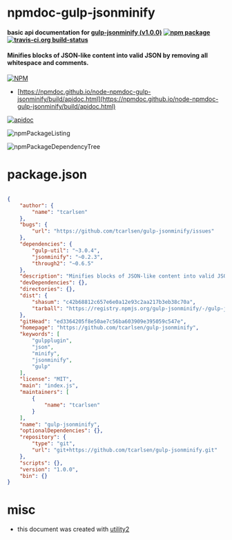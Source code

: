 # npmdoc-gulp-jsonminify

#### basic api documentation for  [gulp-jsonminify (v1.0.0)](https://github.com/tcarlsen/gulp-jsonminify)  [![npm package](https://img.shields.io/npm/v/npmdoc-gulp-jsonminify.svg?style=flat-square)](https://www.npmjs.org/package/npmdoc-gulp-jsonminify) [![travis-ci.org build-status](https://api.travis-ci.org/npmdoc/node-npmdoc-gulp-jsonminify.svg)](https://travis-ci.org/npmdoc/node-npmdoc-gulp-jsonminify)

#### Minifies blocks of JSON-like content into valid JSON by removing all whitespace and comments.

[![NPM](https://nodei.co/npm/gulp-jsonminify.png?downloads=true&downloadRank=true&stars=true)](https://www.npmjs.com/package/gulp-jsonminify)

- [https://npmdoc.github.io/node-npmdoc-gulp-jsonminify/build/apidoc.html](https://npmdoc.github.io/node-npmdoc-gulp-jsonminify/build/apidoc.html)

[![apidoc](https://npmdoc.github.io/node-npmdoc-gulp-jsonminify/build/screenCapture.buildCi.browser.%252Ftmp%252Fbuild%252Fapidoc.html.png)](https://npmdoc.github.io/node-npmdoc-gulp-jsonminify/build/apidoc.html)

![npmPackageListing](https://npmdoc.github.io/node-npmdoc-gulp-jsonminify/build/screenCapture.npmPackageListing.svg)

![npmPackageDependencyTree](https://npmdoc.github.io/node-npmdoc-gulp-jsonminify/build/screenCapture.npmPackageDependencyTree.svg)



# package.json

```json

{
    "author": {
        "name": "tcarlsen"
    },
    "bugs": {
        "url": "https://github.com/tcarlsen/gulp-jsonminify/issues"
    },
    "dependencies": {
        "gulp-util": "~3.0.4",
        "jsonminify": "~0.2.3",
        "through2": "~0.6.5"
    },
    "description": "Minifies blocks of JSON-like content into valid JSON by removing all whitespace and comments.",
    "devDependencies": {},
    "directories": {},
    "dist": {
        "shasum": "c42b68812c657e6e0a12e93c2aa217b3eb38c70a",
        "tarball": "https://registry.npmjs.org/gulp-jsonminify/-/gulp-jsonminify-1.0.0.tgz"
    },
    "gitHead": "ed3364205f8e50ae7c56ba603909e395059c547e",
    "homepage": "https://github.com/tcarlsen/gulp-jsonminify",
    "keywords": [
        "gulpplugin",
        "json",
        "minify",
        "jsonminify",
        "gulp"
    ],
    "license": "MIT",
    "main": "index.js",
    "maintainers": [
        {
            "name": "tcarlsen"
        }
    ],
    "name": "gulp-jsonminify",
    "optionalDependencies": {},
    "repository": {
        "type": "git",
        "url": "git+https://github.com/tcarlsen/gulp-jsonminify.git"
    },
    "scripts": {},
    "version": "1.0.0",
    "bin": {}
}
```



# misc
- this document was created with [utility2](https://github.com/kaizhu256/node-utility2)
